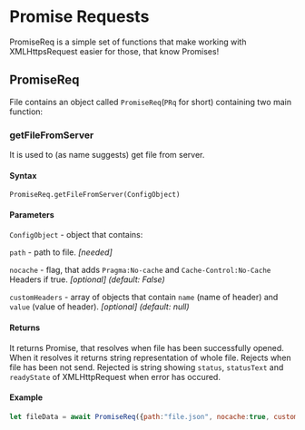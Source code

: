 # Promise Requests

PromiseReq is a simple set of functions that make working with XMLHttpsRequest easier for those, that know Promises!

## PromiseReq

File contains an object called `PromiseReq`(`PRq` for short) containing two main function:

### getFileFromServer

It is used to (as name suggests) get file from server.
#### Syntax
```
PromiseReq.getFileFromServer(ConfigObject)
```

#### Parameters
`ConfigObject` - object that contains:

`path` - path to file.  *[needed]*

`nocache` - flag, that adds `Pragma:No-cache` and `Cache-Control:No-Cache` Headers if true.  *[optional] (default: False)*

`customHeaders` - array of objects that contain `name` (name of header) and `value` (value of header).  *[optional] (default: null)*

#### Returns
It returns Promise, that resolves when file has been successfully opened.
When it resolves it returns string representation of whole file.
Rejects when file has been not send. Rejected is string showing `status`, `statusText` and `readyState` of XMLHttpRequest when error has occured.

#### Example
```javascript
let fileData = await PromiseReq({path:"file.json", nocache:true, customHeaders:[{name: "Accept", value:"application/json"}]});
```
